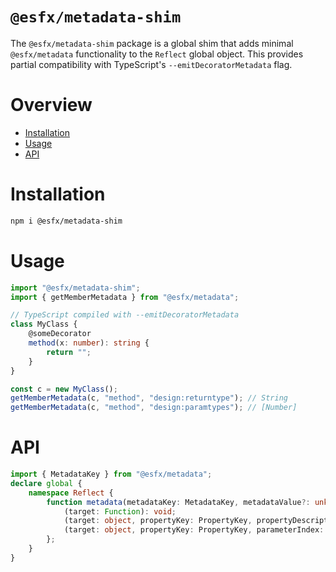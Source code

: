 # `@esfx/metadata-shim`

The `@esfx/metadata-shim` package is a global shim that adds minimal `@esfx/metadata` functionality to the `Reflect` global object.
This provides partial compatibility with TypeScript's `--emitDecoratorMetadata` flag.

# Overview

* [Installation](#installation)
* [Usage](#usage)
* [API](#api)

# Installation

```sh
npm i @esfx/metadata-shim
```

# Usage

```ts
import "@esfx/metadata-shim";
import { getMemberMetadata } from "@esfx/metadata";

// TypeScript compiled with --emitDecoratorMetadata
class MyClass {
    @someDecorator
    method(x: number): string {
        return "";
    }
}

const c = new MyClass();
getMemberMetadata(c, "method", "design:returntype"); // String
getMemberMetadata(c, "method", "design:paramtypes"); // [Number]
```

# API

```ts
import { MetadataKey } from "@esfx/metadata";
declare global {
    namespace Reflect {
        function metadata(metadataKey: MetadataKey, metadataValue?: unknown): {
            (target: Function): void;
            (target: object, propertyKey: PropertyKey, propertyDescriptor?: PropertyDescriptor): void;
            (target: object, propertyKey: PropertyKey, parameterIndex: number): void;
        };
    }
}
```